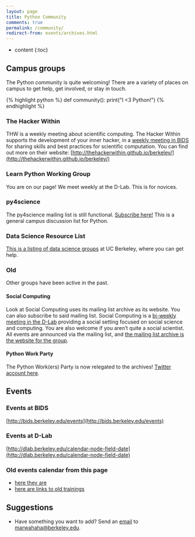 ```yaml
---
layout: page
title: Python Community
comments: true
permalink: /community/
redirect-from: events/archives.html
---
```


* content
{:toc}

## Campus groups
The Python community is quite welcoming! There are a variety of places on campus to get help, get involved, or stay in touch.

{% highlight python %}
def community():
    print("I <3 Python!")
{% endhighlight %}

### The Hacker Within 
THW is a weekly meeting about scientific computing.
The Hacker Within supports the development of your inner hacker, in a [weekly meeting in BIDS](http://bids.berkeley.edu/about/directions-and-travel) for sharing skills and best practices for scientific computation. You can find out more on their website: [http://thehackerwithin.github.io/berkeley/](http://thehackerwithin.github.io/berkeley/)


### Learn Python Working Group
You are on our page! We meet weekly at the D-Lab. This is for novices.

### py4science
The py4science mailing list is still functional. [Subscribe here!](https://calmail.berkeley.edu/manage/list/listinfo/py4science@lists.berkeley.edu) This is a general campus discussion list for Python.

### Data Science Resource List
[This is a listing of data science groups](http://marwahaha.github.io/datamap/support) at UC Berkeley, where you can get help.

### Old 
Other groups have been active in the past. 

#### Social Computing
Look at Social Computing uses its mailing list archive as its website. You can also subscribe to said mailing list.
Social Computing is a [bi-weekly meeting in the D-Lab](http://dlab.berkeley.edu/contact-and-address) providing a social setting focused on social science and computing. You are also welcome if you aren’t quite a social scientist. All events are announced via the mailing list, and [the mailing list archive is the website for the group](https://www.mail-archive.com/socialcomputing@lists.berkeley.edu/).

#### Python Work Party
The Python Work(ers) Party is now relegated to the archives! [Twitter account here](https://twitter.com/PyWorkParty).

## Events

### Events at BIDS
[http://bids.berkeley.edu/events](http://bids.berkeley.edu/events)

### Events at D-Lab
[http://dlab.berkeley.edu/calendar-node-field-date](http://dlab.berkeley.edu/calendar-node-field-date)

### Old events calendar from this page
* [here they are](/events/archive)
* [here are links to old trainings](/trainings)

## Suggestions
* Have something you want to add? Send an [email](mailto:marwahaha@berkeley.edu) to marwahaha@berkeley.edu.


